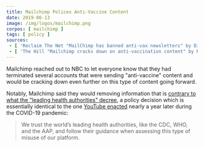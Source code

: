 ```yaml
---
title: Mailchimp Polices Anti-Vaccine Content
date: 2019-06-13
image: /img/logos/mailchimp.png
corpos: [ mailchimp ]
tags: [ policy ]
sources:
 - [ 'Reclaim The Net "MailChimp has banned anti-vax newsletters" by Didi Rankovic (17 Jun 2019)', 'reclaimthenet.org/newsletter-mailchimp-banned-anti-vax-content/' ]
 - [ 'The Hill "Mailchimp cracks down on anti-vaccination content" by Rebecca Klar (13 Jun 2019)', 'archive.is/puZWV' ]
---
```


Mailchimp reached out to NBC to let everyone know that they had terminated
several accounts that were sending "anti-vaccine" content and would be cracking
down even further on this type of content going forward.

Notably, Mailchimp said they would removing information that is [contrary to
what the "leading health authorities"
decree](https://archive.is/9l0YP#selection-1089.1-1089.158), a policy decision
which is essentially identical to the one [YouTube
enacted](/e/youtube-says-contradicting-who-will-violate-guidelines/)
nearly a year later during the COVID-19 pandemic:

> We trust the world’s leading health authorities, like the CDC, WHO, and the
> AAP, and follow their guidance when assessing this type of misuse of our
> platform.
